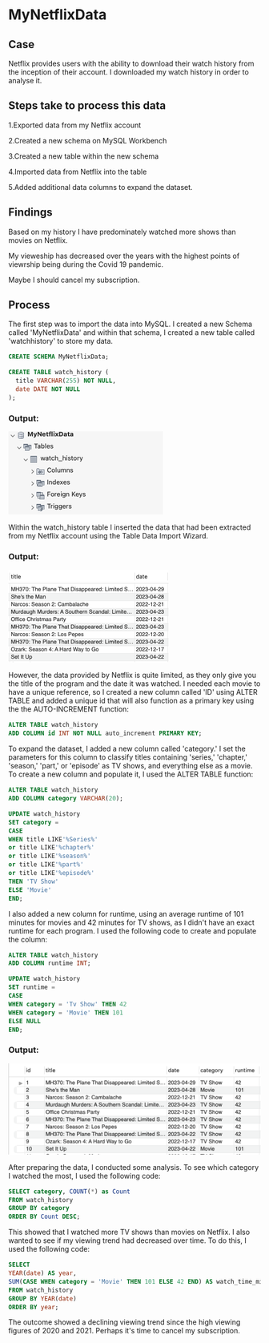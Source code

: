 # MyNetflixData

## Case
Netflix provides users with the ability to download their watch history from the inception of their account. I downloaded my watch history in order to analyse it.

## Steps take to process this data
1.Exported data from my Netflix account

2.Created a new schema on MySQL Workbench

3.Created a new table within the new schema

4.Imported data from Netflix into the table

5.Added additional data columns to expand the dataset. 

## Findings
Based on my history I have predominately watched more shows than movies on Netflix. 

My vieweship has decreased over the years with the highest points of viewrship being during the Covid 19 pandemic. 

Maybe I should cancel my subscription.

## Process

The first step was to import the data into MySQL. I created a new Schema called 'MyNetflixData' and within that schema, I created a new table called 'watchhistory' to store my data.

```sql
CREATE SCHEMA MyNetflixData;
```

```sql
CREATE TABLE watch_history (
  title VARCHAR(255) NOT NULL,
  date DATE NOT NULL
);
```

### Output:

![Schema and Table](https://github.com/ezrany/MyNetflixData/blob/main/MySQL%20Workbench%20Images/Screenshot%202023-05-08%20at%2011.28.31.png)

Within the watch_history table I inserted the data that had been extracted from my Netflix account using the Table Data Import Wizard.

### Output:

![Imported Data](https://github.com/ezrany/MyNetflixData/blob/main/MySQL%20Workbench%20Images/ImportedNetlixData.png)



However, the data provided by Netflix is quite limited, as they only give you the title of the program and the date it was watched. I needed each movie to have a unique reference, so I created a new column called 'ID' using ALTER TABLE and added a unique id that will also function as a primary key using the  the AUTO-INCREMENT function:

```sql
ALTER TABLE watch_history
ADD COLUMN id INT NOT NULL auto_increment PRIMARY KEY;
```

To expand the dataset, I added a new column called 'category.' I set the parameters for this column to classify titles containing 'series,' 'chapter,' 'season,' 'part,' or 'episode' as TV shows, and everything else as a movie. To create a new column and populate it, I used the ALTER TABLE function:

```sql
ALTER TABLE watch_history
ADD COLUMN category VARCHAR(20);
```

```sql
UPDATE watch_history
SET category =
CASE
WHEN title LIKE'%Series%'
or title LIKE'%chapter%'
or title LIKE'%season%'
or title LIKE'%part%'
or title LIKE'%episode%'
THEN 'TV Show'
ELSE 'Movie'
END;
```

I also added a new column for runtime, using an average runtime of 101 minutes for movies and 42 minutes for TV shows, as I didn't have an exact runtime for each program. I used the following code to create and populate the column:

```sql
ALTER TABLE watch_history
ADD COLUMN runtime INT;
```

```sql
UPDATE watch_history
SET runtime =
CASE
WHEN category = 'Tv Show' THEN 42
WHEN category = 'Movie' THEN 101
ELSE NULL
END;
```

### Output:

![Imported Data](https://github.com/ezrany/MyNetflixData/blob/main/MySQL%20Workbench%20Images/Additional%20Columns.png)

After preparing the data, I conducted some analysis. To see which category I watched the most, I used the following code:

```sql
SELECT category, COUNT(*) as Count
FROM watch_history
GROUP BY category
ORDER BY Count DESC;
```

This showed that I watched more TV shows than movies on Netflix. I also wanted to see if my viewing trend had decreased over time. To do this, I used the following code:

```sql
SELECT
YEAR(date) AS year,
SUM(CASE WHEN category = 'Movie' THEN 101 ELSE 42 END) AS watch_time_minutes
FROM watch_history
GROUP BY YEAR(date)
ORDER BY year;
```

The outcome showed a declining viewing trend since the high viewing figures of 2020 and 2021. Perhaps it's time to cancel my subscription.

